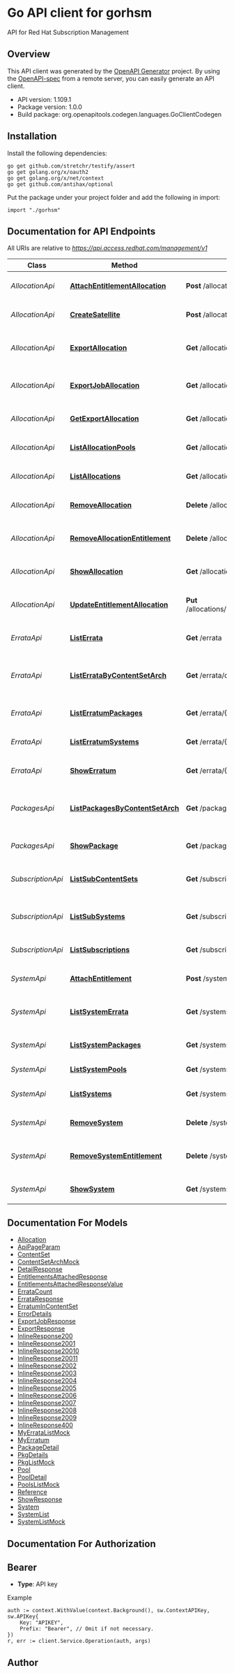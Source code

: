 # Go API client for gorhsm

API for Red Hat Subscription Management

## Overview
This API client was generated by the [OpenAPI Generator](https://openapi-generator.tech) project.  By using the [OpenAPI-spec](https://www.openapis.org/) from a remote server, you can easily generate an API client.

- API version: 1.109.1
- Package version: 1.0.0
- Build package: org.openapitools.codegen.languages.GoClientCodegen

## Installation

Install the following dependencies:

```shell
go get github.com/stretchr/testify/assert
go get golang.org/x/oauth2
go get golang.org/x/net/context
go get github.com/antihax/optional
```

Put the package under your project folder and add the following in import:

```golang
import "./gorhsm"
```

## Documentation for API Endpoints

All URIs are relative to *https://api.access.redhat.com/management/v1*

Class | Method | HTTP request | Description
------------ | ------------- | ------------- | -------------
*AllocationApi* | [**AttachEntitlementAllocation**](docs/AllocationApi.md#attachentitlementallocation) | **Post** /allocations/{AllocationUUID}/entitlements | Attach entitlement to allocation
*AllocationApi* | [**CreateSatellite**](docs/AllocationApi.md#createsatellite) | **Post** /allocations | Create Satellite by name
*AllocationApi* | [**ExportAllocation**](docs/AllocationApi.md#exportallocation) | **Get** /allocations/{AllocationUUID}/export | Trigger allocation manifest export
*AllocationApi* | [**ExportJobAllocation**](docs/AllocationApi.md#exportjoballocation) | **Get** /allocations/{AllocationUUID}/exportJob/{ExportJobID} | Check status of allocation manifest export
*AllocationApi* | [**GetExportAllocation**](docs/AllocationApi.md#getexportallocation) | **Get** /allocations/{AllocationUUID}/export/{ExportID} | Download allocation manifest
*AllocationApi* | [**ListAllocationPools**](docs/AllocationApi.md#listallocationpools) | **Get** /allocations/{AllocationUUID}/pools | List all pools for an allocation
*AllocationApi* | [**ListAllocations**](docs/AllocationApi.md#listallocations) | **Get** /allocations | List all allocations for a user
*AllocationApi* | [**RemoveAllocation**](docs/AllocationApi.md#removeallocation) | **Delete** /allocations/{AllocationUUID} | Remove allocation profile
*AllocationApi* | [**RemoveAllocationEntitlement**](docs/AllocationApi.md#removeallocationentitlement) | **Delete** /allocations/{AllocationUUID}/{EntitlementID} | Remove entitlement from the allocation
*AllocationApi* | [**ShowAllocation**](docs/AllocationApi.md#showallocation) | **Get** /allocations/{AllocationUUID} | Get an allocation by UUID
*AllocationApi* | [**UpdateEntitlementAllocation**](docs/AllocationApi.md#updateentitlementallocation) | **Put** /allocations/{AllocationUUID}/entitlements/{EntitlementUUID} | Update attached entitlement to allocation
*ErrataApi* | [**ListErrata**](docs/ErrataApi.md#listerrata) | **Get** /errata | List all errata for a user&#39;s systems
*ErrataApi* | [**ListErrataByContentSetArch**](docs/ErrataApi.md#listerratabycontentsetarch) | **Get** /errata/cset/{ContentSet}/arch/{Arch} | Get all the errata for the specified content set and arch
*ErrataApi* | [**ListErratumPackages**](docs/ErrataApi.md#listerratumpackages) | **Get** /errata/{AdvisoryID}/packages | List all packages for an advisory
*ErrataApi* | [**ListErratumSystems**](docs/ErrataApi.md#listerratumsystems) | **Get** /errata/{AdvisoryID}/systems | List all systems for an advisory
*ErrataApi* | [**ShowErratum**](docs/ErrataApi.md#showerratum) | **Get** /errata/{AdvisoryID} | Get the details of an advisory
*PackagesApi* | [**ListPackagesByContentSetArch**](docs/PackagesApi.md#listpackagesbycontentsetarch) | **Get** /packages/cset/{ContentSet}/arch/{Arch} | Get all the packages for the specified content set and arch.
*PackagesApi* | [**ShowPackage**](docs/PackagesApi.md#showpackage) | **Get** /packages/{Checksum} | Get the details of a package
*SubscriptionApi* | [**ListSubContentSets**](docs/SubscriptionApi.md#listsubcontentsets) | **Get** /subscriptions/{SubscriptionNumber}/contentSets | List all content sets for a subscription
*SubscriptionApi* | [**ListSubSystems**](docs/SubscriptionApi.md#listsubsystems) | **Get** /subscriptions/{SubscriptionNumber}/systems | List all systems consuming a subscription
*SubscriptionApi* | [**ListSubscriptions**](docs/SubscriptionApi.md#listsubscriptions) | **Get** /subscriptions | List all subscriptions for a user
*SystemApi* | [**AttachEntitlement**](docs/SystemApi.md#attachentitlement) | **Post** /systems/{SystemUUID}/entitlements | Attach entitlement to system
*SystemApi* | [**ListSystemErrata**](docs/SystemApi.md#listsystemerrata) | **Get** /systems/{SystemUUID}/errata | List all applicable errata for a system
*SystemApi* | [**ListSystemPackages**](docs/SystemApi.md#listsystempackages) | **Get** /systems/{SystemUUID}/packages | List all packages for a system
*SystemApi* | [**ListSystemPools**](docs/SystemApi.md#listsystempools) | **Get** /systems/{SystemUUID}/pools | List all pools for a system
*SystemApi* | [**ListSystems**](docs/SystemApi.md#listsystems) | **Get** /systems | List all systems for a user
*SystemApi* | [**RemoveSystem**](docs/SystemApi.md#removesystem) | **Delete** /systems/{SystemUUID} | Remove system profile
*SystemApi* | [**RemoveSystemEntitlement**](docs/SystemApi.md#removesystementitlement) | **Delete** /systems/{SystemUUID}/{EntitlementID} | Remove entitlement from the system
*SystemApi* | [**ShowSystem**](docs/SystemApi.md#showsystem) | **Get** /systems/{SystemUUID} | Get a system specified by UUID.


## Documentation For Models

 - [Allocation](docs/Allocation.md)
 - [ApiPageParam](docs/ApiPageParam.md)
 - [ContentSet](docs/ContentSet.md)
 - [ContentSetArchMock](docs/ContentSetArchMock.md)
 - [DetailResponse](docs/DetailResponse.md)
 - [EntitlementsAttachedResponse](docs/EntitlementsAttachedResponse.md)
 - [EntitlementsAttachedResponseValue](docs/EntitlementsAttachedResponseValue.md)
 - [ErrataCount](docs/ErrataCount.md)
 - [ErrataResponse](docs/ErrataResponse.md)
 - [ErratumInContentSet](docs/ErratumInContentSet.md)
 - [ErrorDetails](docs/ErrorDetails.md)
 - [ExportJobResponse](docs/ExportJobResponse.md)
 - [ExportResponse](docs/ExportResponse.md)
 - [InlineResponse200](docs/InlineResponse200.md)
 - [InlineResponse2001](docs/InlineResponse2001.md)
 - [InlineResponse20010](docs/InlineResponse20010.md)
 - [InlineResponse20011](docs/InlineResponse20011.md)
 - [InlineResponse2002](docs/InlineResponse2002.md)
 - [InlineResponse2003](docs/InlineResponse2003.md)
 - [InlineResponse2004](docs/InlineResponse2004.md)
 - [InlineResponse2005](docs/InlineResponse2005.md)
 - [InlineResponse2006](docs/InlineResponse2006.md)
 - [InlineResponse2007](docs/InlineResponse2007.md)
 - [InlineResponse2008](docs/InlineResponse2008.md)
 - [InlineResponse2009](docs/InlineResponse2009.md)
 - [InlineResponse400](docs/InlineResponse400.md)
 - [MyErrataListMock](docs/MyErrataListMock.md)
 - [MyErratum](docs/MyErratum.md)
 - [PackageDetail](docs/PackageDetail.md)
 - [PkgDetails](docs/PkgDetails.md)
 - [PkgListMock](docs/PkgListMock.md)
 - [Pool](docs/Pool.md)
 - [PoolDetail](docs/PoolDetail.md)
 - [PoolsListMock](docs/PoolsListMock.md)
 - [Reference](docs/Reference.md)
 - [ShowResponse](docs/ShowResponse.md)
 - [System](docs/System.md)
 - [SystemList](docs/SystemList.md)
 - [SystemListMock](docs/SystemListMock.md)


## Documentation For Authorization



## Bearer

- **Type**: API key

Example

```golang
auth := context.WithValue(context.Background(), sw.ContextAPIKey, sw.APIKey{
    Key: "APIKEY",
    Prefix: "Bearer", // Omit if not necessary.
})
r, err := client.Service.Operation(auth, args)
```



## Author



